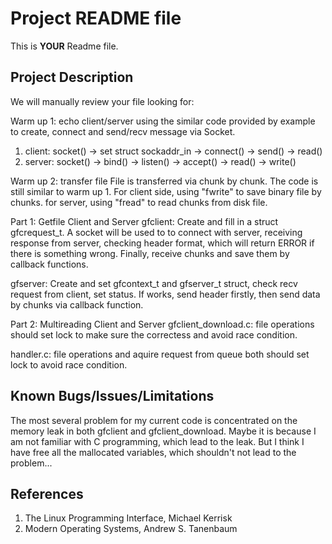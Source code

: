 # Project README file

This is **YOUR** Readme file.

## Project Description
We will manually review your file looking for:

Warm up 1: echo client/server
using the similar code provided by example to create, connect and send/recv message via Socket.
1. client: socket() -> set struct sockaddr_in -> connect() -> send() -> read() 
2. server: socket() -> bind() -> listen() -> accept() -> read() -> write()

Warm up 2: transfer file
File is transferred via chunk by chunk.
The code is still similar to warm up 1. For client side, using "fwrite" to save binary file by chunks. for server, using "fread" to read chunks from disk file.

Part 1: Getfile Client and Server
gfclient: Create and fill in a struct gfcrequest_t. A socket will be used to to connect with server, receiving response from server, checking header format, which will return ERROR if there is something wrong. Finally, receive chunks and save them by callback functions.

gfserver: Create and set gfcontext_t and gfserver_t struct, check recv request from client, set status. If works, send header firstly, then send data by chunks via callback function.


Part 2: Multireading Client and Server
gfclient_download.c: file operations should set lock to make sure the correctess and avoid race condition.

handler.c: file operations and aquire request from queue both should set lock to avoid race condition.


## Known Bugs/Issues/Limitations

The most several problem for my current code is concentrated on the memory leak in both gfclient and gfclient_download. Maybe it is because I am not familiar with C programming, which lead to the leak. But I think I have free all the mallocated variables, which shouldn't not lead to the problem...

## References

1. The Linux Programming Interface, Michael Kerrisk
2. Modern Operating Systems, Andrew S. Tanenbaum
